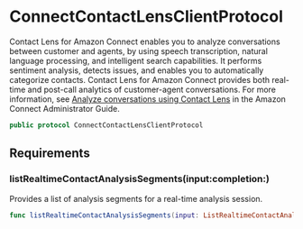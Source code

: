 # ConnectContactLensClientProtocol

Contact Lens for Amazon Connect enables you to analyze conversations between customer and agents, by using speech transcription, natural language processing, and intelligent search capabilities. It performs sentiment analysis, detects issues, and enables you to automatically categorize contacts. Contact Lens for Amazon Connect provides both real-time and post-call analytics of customer-agent conversations. For more information, see [Analyze conversations using Contact Lens](https://docs.aws.amazon.com/connect/latest/adminguide/analyze-conversations.html) in the Amazon Connect Administrator Guide.

``` swift
public protocol ConnectContactLensClientProtocol 
```

## Requirements

### listRealtimeContactAnalysisSegments(input:completion:)

Provides a list of analysis segments for a real-time analysis session.

``` swift
func listRealtimeContactAnalysisSegments(input: ListRealtimeContactAnalysisSegmentsInput, completion: @escaping (ClientRuntime.SdkResult<ListRealtimeContactAnalysisSegmentsOutputResponse, ListRealtimeContactAnalysisSegmentsOutputError>) -> Void)
```

